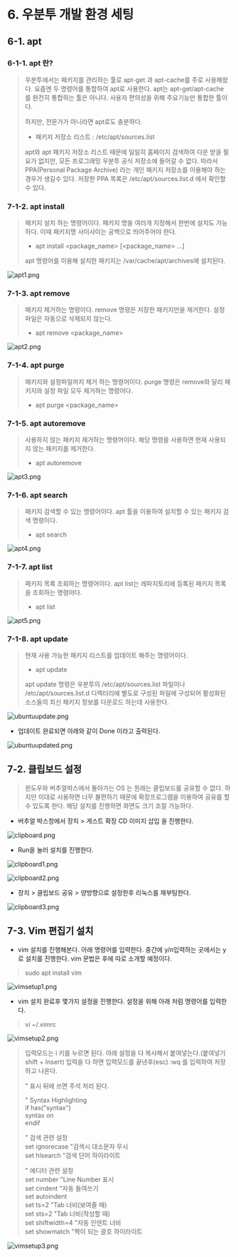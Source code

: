 # 6. 우분투 개발 환경 세팅

## 6-1. apt 

### 6-1-1. apt 란?
> 우분투에서는 패키지를 관리하는 툴로 apt-get 과 apt-cache를 주로 사용해왔다. 요즘엔 두 명령어를 통합하여 apt로 사용한다.
> apt는 apt-get/apt-cache 를 완전히 통합하는 툴은 아니다. 사용자 편의성을 위해 주요기능만 통합한 툴이다.
>
> 하지만, 전문가가 아니라면 apt로도 충분하다.
> - 패키지 저장소 리스트 : /etc/apt/sources.list
>
> apt와 apt 패키지 저장소 리스트 때문에 일일히 홈페이지 검색하여 다운 받을 필요가 없지만, 모든 프로그래밍 우분투 공식 저장소에 들어갈 수 없다.
> 따라서 PPA(Personal Package Archive) 라는 개인 패키지 저장소를 이용해야 하는 경우가 생길수 있다.
> 저장한 PPA 목록은 /etc/apt/sources.list.d 에서 확인할 수 있다.


### 7-1-2. apt install
> 패키지 설치 하는 명령어이다. 패키지 명을 여러개 지정해서 한번에 설치도 가능하다. 이때 패키지명 사이사이는 공백으로 띄어주어야 한다.
>
> - apt install <package_name> [<package_name> ...]
>
> apt 명령어를 이용해 설치한 패키지는 /var/cache/apt/archives에 설치된다.

![apt1.png](../images/Ubuntu-7-우분투-개발환경세팅/apt1.png)


### 7-1-3. apt remove
> 패키지 제거하는 명령이다. remove 명령은 저장한 패키지만을 제거한다. 설정 파일은 자동으로 삭제되지 않는다.
>
> - apt remove <package_name>


![apt2.png](../images/Ubuntu-7-우분투-개발환경세팅/apt2.png)


### 7-1-4. apt purge
> 패키지와 설정파일까지 제거 하는 명령어이다. purge 명령은 remove와 달리 패키지와 설정 파일 모두 제거하는 명령어다.
>
> - apt purge <package_name>

### 7-1-5. apt autoremove
> 사용하지 않는 패키지 제거하는 명령어이다. 해당 명령을 사용하면 현재 사용되지 않는 패키지를 제거한다.
>
> - apt autoremove

![apt3.png](../images/Ubuntu-7-우분투-개발환경세팅/apt3.png)


### 7-1-6. apt search 
> 패키지 검색할 수 있는 명령어이다. apt 툴을 이용하여 설치할 수 있는 패키지 검색 명령이다.
>
> - apt search <key word>

![apt4.png](../images/Ubuntu-7-우분투-개발환경세팅/apt4.png)


### 7-1-7. apt list
> 패키지 목록 조회하는 명령어이다. apt list는 레파지토리에 등록된 패키지 목록을 조회하는 명령어다.
>
> - apt list

![apt5.png](../images/Ubuntu-7-우분투-개발환경세팅/apt5.png)


### 7-1-8. apt update
> 현재 사용 가능한 패키지 리스트를 업데이트 해주는 명령어이다. 
>
> - apt update
>
> apt update 명령은 우분투의 /etc/apt/sources.list 파일이나 /etc/apt/sources.list.d 디렉터리에 별도로
> 구성된 파일에 구성되어 활성화된 소스들의 최신 패키지 정보를 다운로드 하는데 사용한다.

![ubuntuupdate.png](../images/Ubuntu-7-우분투-개발환경세팅/ubuntuupdate.png)

- 업데이트 완료되면 아래와 같이 Done 이라고 출력된다.

![ubuntuupdated.png](../images/Ubuntu-7-우분투-개발환경세팅/ubuntuupdated.png)


## 7-2. 클립보드 설정

> 윈도우와 버추얼박스에서 돌아가는 OS 는 원래는 클립보드를 공유할 수 없다.
> 하지만 이대로 사용하면 너무 불편하기 때문에 확장프로그램을 이용하여 공유를 할수 있도록 한다.
> 해당 설치를 진행하면 화면도 크기 조절 가능하다.

- 버추얼 박스창에서 장치 > 게스트 확장 CD 이미지 삽입 을 진행한다.

![clipboard.png](../images/Ubuntu-7-우분투-개발환경세팅/clipboard.png)


- Run을 눌러 설치를 진행한다.

![clipboard1.png](../images/Ubuntu-7-우분투-개발환경세팅/clipboard1.png)

![clipboard2.png](../images/Ubuntu-7-우분투-개발환경세팅/clipboard2.png)

- 장치 > 클립보드 공유 > 양방향으로 설정한후 리눅스를 재부팅한다.

![clipboard3.png](../images/Ubuntu-7-우분투-개발환경세팅/clipboard3.png)


## 7-3. Vim 편집기 설치

- vim 설치를 진행해본다. 아래 명령어를 입력한다. 중간에 y/n입력하는 곳에서는 y로 설치를 진행한다. vim 문법은 후에 따로 소개할 예정이다.

> sudo apt install vim

![vimsetup1.png](../images/Ubuntu-7-우분투-개발환경세팅/vimsetup1.png)

- vim 설치 완료후 몇가지 설정을 진행한다. 설정을 위해 아래 처럼 명령어를 입력한다.

> vi ~/.vimrc

![vimsetup2.png](../images/Ubuntu-7-우분투-개발환경세팅/vimsetup2.png)

> 입력모드는 i 키를 누르면 된다. 아래 설정을 다 복사해서 붙여넣는다.(붙여넣기 shift + Insert)
> 입력을 다 하면 입력모드를 끝낸후(esc) :wq 를 입력하여 저장하고 나온다.
>
> " 표시 뒤에 쓰면 주석 처리 된다.
>
> " Syntax Highlighting </br>
> if has("syntax") </br>
> syntax on </br>
> endif </br>
>
> " 검색 관련 설정 </br>
> set ignorecase  "검색시 대소문자 무시 </br>
> set hlsearch  "검색 단어 하이라이트 </br>
>
> " 에디터 관련 설정 </br>
> set number  "Line Number 표시 </br>
> set cindent   "자동 들여쓰기 </br>
> set autoindent </br>
> set ts=2  "Tab 너비(보여줄 때) </br>
> set sts=2 "Tab 너비(작성할 때) </br>
> set shiftwidth=4 "자동 인덴트 너비 </br>
> set showmatch   "짝이 되는 괄호 하이라이트 </br>


![vimsetup3.png](../images/Ubuntu-7-우분투-개발환경세팅/vimsetup3.png)